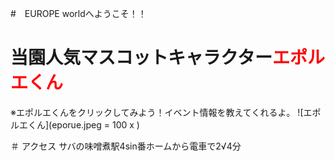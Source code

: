 #　EUROPE worldへようこそ！！

# 当園人気マスコットキャラクター<font color="Red">エポルエくん</font>
※エポルエくんをクリックしてみよう！イベント情報を教えてくれるよ。
![エポルエくん](eporue.jpeg = 100 x )

＃ アクセス
サバの味噌煮駅4sin番ホームから電車で2√4分

